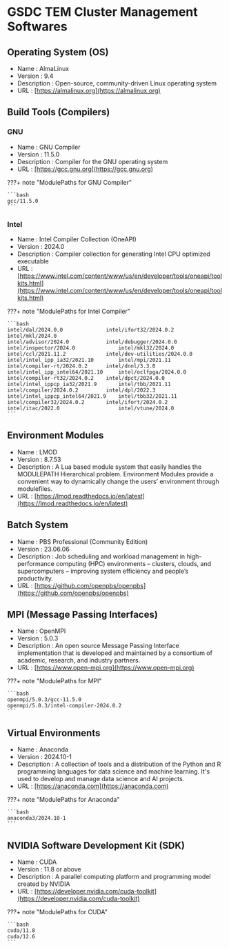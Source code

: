 # GSDC TEM Cluster Management Softwares

## Operating System (OS)

* Name : AlmaLinux
* Version : 9.4
* Description : Open-source, community-driven Linux operating system
* URL : [https://almalinux.org](https://almalinux.org)

## Build Tools (Compilers)

### GNU 
* Name : GNU Compiler
* Version : 11.5.0
* Description : Compiler for the GNU operating system
* URL : [https://gcc.gnu.org](https://gcc.gnu.org)

???+ note "ModulePaths for GNU Compiler"

    ```bash
    gcc/11.5.0
    ```

### Intel
* Name : Intel Compiler Collection (OneAPI)
* Version : 2024.0
* Description : Compiler collection for generating Intel CPU optimized executable
* URL : [https://www.intel.com/content/www/us/en/developer/tools/oneapi/toolkits.html](https://www.intel.com/content/www/us/en/developer/tools/oneapi/toolkits.html)

???+ note "ModulePaths for Intel Compiler"

    ```bash
    intel/dal/2024.0.0              intel/ifort32/2024.0.2          intel/mkl/2024.0
    intel/advisor/2024.0            intel/debugger/2024.0.0         intel/inspector/2024.0              intel/mkl32/2024.0
    intel/ccl/2021.11.2             intel/dev-utilities/2024.0.0    intel/intel_ipp_ia32/2021.10        intel/mpi/2021.11
    intel/compiler-rt/2024.0.2      intel/dnnl/3.3.0                intel/intel_ipp_intel64/2021.10     intel/oclfpga/2024.0.0
    intel/compiler-rt32/2024.0.2    intel/dpct/2024.0.0             intel/intel_ippcp_ia32/2021.9       intel/tbb/2021.11
    intel/compiler/2024.0.2         intel/dpl/2022.3                intel/intel_ippcp_intel64/2021.9    intel/tbb32/2021.11
    intel/compiler32/2024.0.2       intel/ifort/2024.0.2            intel/itac/2022.0                   intel/vtune/2024.0
    ```

## Environment Modules
* Name : LMOD
* Version : 8.7.53
* Description : A Lua based module system that easily handles the MODULEPATH Hierarchical problem. Environment Modules provide a convenient way to dynamically change the users’ environment through modulefiles.
* URL : [https://lmod.readthedocs.io/en/latest](https://lmod.readthedocs.io/en/latest)

## Batch System
* Name : PBS Professional (Community Edition)
* Version : 23.06.06
* Description : Job scheduling and workload management in high-performance computing (HPC) environments – clusters, clouds, and supercomputers – improving system efficiency and people’s productivity.
* URL : [https://github.com/openpbs/openpbs](https://github.com/openpbs/openpbs)

## MPI (Message Passing Interfaces)
* Name : OpenMPI
* Version : 5.0.3
* Description : An open source Message Passing Interface implementation that is developed and maintained by a consortium of academic, research, and industry partners.
* URL : [https://www.open-mpi.org](https://www.open-mpi.org)

???+ note "ModulePaths for MPI"

    ```bash
    openmpi/5.0.3/gcc-11.5.0
    openmpi/5.0.3/intel-compiler-2024.0.2
    ```

## Virtual Environments
* Name : Anaconda
* Version : 2024.10-1
* Description : A collection of tools and a distribution of the Python and R programming languages for data science and machine learning. It's used to develop and manage data science and AI projects.
* URL : [https://anaconda.com](https://anaconda.com)

???+ note "ModulePaths for Anaconda"

    ```bash
    anaconda3/2024.10-1
    ```

## NVIDIA Software Development Kit (SDK)
* Name : CUDA
* Version : 11.8 or above
* Description : A parallel computing platform and programming model created by NVIDIA
* URL : [https://developer.nvidia.com/cuda-toolkit](https://developer.nvidia.com/cuda-toolkit)

???+ note "ModulePaths for CUDA"

    ```bash
    cuda/11.8
    cuda/12.6
    ```
